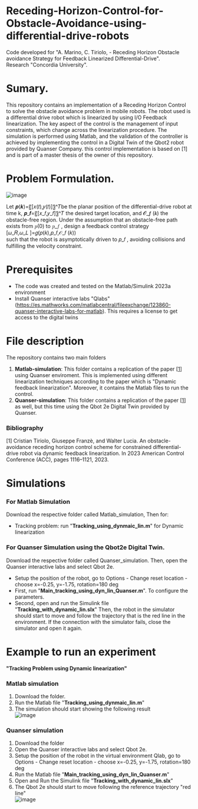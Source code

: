 # Receding-Horizon-Control-for-Obstacle-Avoidance-using-differential-drive-robots

Code developed for "A. Marino, C. Tiriolo, - Receding Horizon Obstacle avoidance Strategy for Feedback Linearized Differential-Drive".  
Research "Concordia University".  

# Sumary.
This repository contains an implementation of a Receding Horizon Control to solve the obstacle avoidance problem in mobile robots. The robot used is a differential drive robot which is linearized by using I/O Feedback linearization. The key aspect of the control is the management of input constraints, which change across the linearization procedure. The simulation is performed using Matlab, and the validation of the controller is achieved by implementing the control in a Digital Twin of the Qbot2 robot provided by Quanser Company. this control implementation is based on [1] and is part of a master thesis of the owner of this repository.
# Problem Formulation.
![image](https://github.com/fercho-0109/Receding-Horizon-Control-for-Obstacle-Avoidance-using-differential-drive-robots/assets/40362695/9f7fbefa-5117-4dd1-876d-5752bcc7adad)

Let 𝒑(𝒌)=〖[𝑥(𝑡),𝑦(𝑡)]〗^𝑇be the planar position of the differential-drive robot at time k, 𝒑_𝒇=〖[𝑥_𝑓,𝑦_𝑓]〗^𝑇  the desired target location, and 𝓞_𝒇 (𝒌)  the obstacle-free region. Under the assumption that an obstacle-free path exists from 𝑝(0) to 𝑝_𝑓 , design a feedback control strategy  
[𝜔_𝑅,𝜔_𝐿 ]=𝑔(𝑝(𝑘),𝑝_𝑓,𝒪_𝑓 (𝑘))  
such that the robot is asymptotically driven to 𝑝_𝑓 , avoiding collisions and fulfilling the velocity constraint.




  
# Prerequisites
- The code was created and tested on the Matlab/Simulink 2023a environment
- Install Quanser interactive labs "Qlabs" (https://es.mathworks.com/matlabcentral/fileexchange/123860-quanser-interactive-labs-for-matlab). This requires a license to get access to the digital twins 
# File description
The repository contains two main folders  
1. **Matlab-simulation**: This folder contains a replication of the paper [[1](https://ieeexplore.ieee.org/document/9956741)] using Quanser enviroment. This is implemented using different linearization techniques according to the paper which is "Dynamic feedback linearization". Moreover, it contains the Matlab files to run the control. 
2. **Quanser-simulation**: This folder contains a replication of the paper [[1](https://ieeexplore.ieee.org/document/9956741)] as well, but this time using the Qbot 2e Digital Twin provided by Quanser.
### Bibliography  
[1] Cristian Tiriolo, Giuseppe Franzè, and Walter Lucia. An obstacle-avoidance receding horizon control scheme for constrained differential-drive robot via dynamic feedback linearization. In 2023 American Control Conference (ACC), pages 1116–1121, 2023.

# Simulations 
### For Matlab Simulation  
Download the respective folder called Matlab_simulation, Then for:
- Tracking problem: run "**Tracking_using_dynmaic_lin.m**" for Dynamic linearization
### For Quanser Simulation using the Qbot2e Digital Twin.
Download the respective folder called Quanser_simulation. Then, open the Quanser interactive labs and select Qbot 2e.

- Setup the position of the robot, go to Options - Change reset location - choose x=-0.25, y=-1.75, rotation=180 deg
- First, run "**Main_tracking_using_dyn_lin_Quanser.m**". To configure the parameters.
- Second, open and run the Simulink file "**Tracking_with_dynamic_lin.slx**" Then, the robot in the simulator should start to move and follow the trajectory that is the red line in the environment. If the connection with the simulator fails, close the simulator and open it again.

# Example to run an experiment  
**"Tracking Problem using Dynamic linearization"**
### Matlab simulation 
1. Download the folder. 
2. Run the Matlab file  "**Tracking_using_dynmaic_lin.m**"
3. The simulation should start showing the following result  
![image](https://github.com/fercho-0109/RHC-Tracking-Trajectory-with-Obstacle-Avoidance/assets/40362695/9da97de6-8f37-4604-bd6f-a36ef1451159)
### Quanser simulation
1. Download the folder
2. Open the Quanser interactive labs and select Qbot 2e.
3. Setup the position of the robot in the virtual environment Qlab, go to Options - Change reset location - choose x=-0.25, y=-1.75, rotation=180 deg
4. Run the Matlab file "**Main_tracking_using_dyn_lin_Quanser.m**"
5. Open and Run the Simulink file "**Tracking_with_dynamic_lin.slx**"
6. The Qbot 2e should start to move following the reference trajectory "red line"  
![image](https://github.com/PreCyseGroup/RHC-Tracking-Trajectory-with-Obstacle-Avoidance/assets/40362695/855b62e5-6ebd-4bf2-a85c-3464a9948a70)
